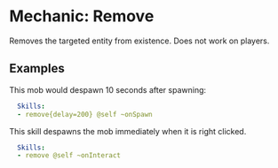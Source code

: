 Mechanic: Remove
================

Removes the targeted entity from existence. Does not work on players.

Examples
--------

This mob would despawn 10 seconds after spawning:
```yaml
  Skills:
  - remove{delay=200} @self ~onSpawn
```
This skill despawns the mob immediately when it is right clicked.
```yaml
  Skills:
  - remove @self ~onInteract
```